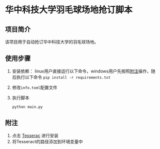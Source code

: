 # 华中科技大学羽毛球场地抢订脚本

## 项目简介
该项目用于自动抢订华中科技大学的羽毛球场地。

## 使用步骤
1. 安装依赖：
   linux用户直接运行以下命令，windows用户先按照[附注](#附注)操作，随后执行以下命令
   ```pip install -r requirements.txt```

2. 修改```info.toml```配置文件
3. 执行脚本

    ```python main.py```

## 附注
1. 点击 [Tesserac](thttps://github.com/tesseract-ocr/tesseract/releases/download/5.5.0/tesseract-ocr-w64-setup-5.5.0.20241111.exe) 进行安装
2. 将Tesseract的路径添加到环境变量中